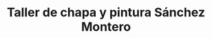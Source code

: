 ---
title: "Taller de chapa y pintura Sánchez Montero"
url: /majadahonda/taller-de-chapa-y-pintura-sanchez-montero/
shop: reparación de automóviles
---